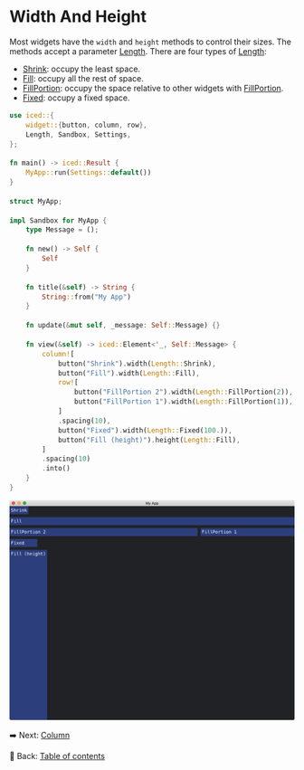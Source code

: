 # Width And Height

Most widgets have the `width` and `height` methods to control their sizes.
The methods accept a parameter [Length](https://docs.rs/iced/latest/iced/enum.Length.html).
There are four types of [Length](https://docs.rs/iced/latest/iced/enum.Length.html):

* [Shrink](https://docs.rs/iced/latest/iced/enum.Length.html#variant.Shrink): occupy the least space.
* [Fill](https://docs.rs/iced/latest/iced/enum.Length.html#variant.Fill): occupy all the rest of space.
* [FillPortion](https://docs.rs/iced/latest/iced/enum.Length.html#variant.FillPortion): occupy the space relative to other widgets with [FillPortion](https://docs.rs/iced/latest/iced/enum.Length.html#variant.FillPortion).
* [Fixed](https://docs.rs/iced/latest/iced/enum.Length.html#variant.Fixed): occupy a fixed space.

```rust
use iced::{
    widget::{button, column, row},
    Length, Sandbox, Settings,
};

fn main() -> iced::Result {
    MyApp::run(Settings::default())
}

struct MyApp;

impl Sandbox for MyApp {
    type Message = ();

    fn new() -> Self {
        Self
    }

    fn title(&self) -> String {
        String::from("My App")
    }

    fn update(&mut self, _message: Self::Message) {}

    fn view(&self) -> iced::Element<'_, Self::Message> {
        column![
            button("Shrink").width(Length::Shrink),
            button("Fill").width(Length::Fill),
            row![
                button("FillPortion 2").width(Length::FillPortion(2)),
                button("FillPortion 1").width(Length::FillPortion(1)),
            ]
            .spacing(10),
            button("Fixed").width(Length::Fixed(100.)),
            button("Fill (height)").height(Length::Fill),
        ]
        .spacing(10)
        .into()
    }
}
```

![Width And Height](./pic/width_and_height.png)

:arrow_right:  Next: [Column](./column.md)

:blue_book: Back: [Table of contents](./../README.md)
